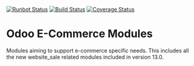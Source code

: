 [![Runbot Status](https://runbot.odoo-community.org/runbot/badge/flat/113/13.0.svg)](https://runbot.odoo-community.org/runbot/repo/github-com-oca-e-commerce-113)
[![Build Status](https://travis-ci.org/OCA/e-commerce.svg?branch=13.0)](https://travis-ci.org/OCA/e-commerce)
[![Coverage Status](https://coveralls.io/repos/OCA/e-commerce/badge.png?branch=13.0)](https://coveralls.io/r/OCA/e-commerce?branch=13.0)

Odoo E-Commerce Modules
=======================

Modules aiming to support e-commerce specific needs. This includes all the new website_sale related modules included in version 13.0.


